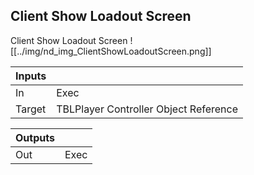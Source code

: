 ## Client Show Loadout Screen
Client Show Loadout Screen
![[../img/nd_img_ClientShowLoadoutScreen.png]]

|Inputs||
|--|--|
| In | Exec |
| Target | TBLPlayer Controller Object Reference |

|Outputs||
|--|--|
| Out | Exec |
